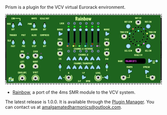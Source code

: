 Prism is a plugin for the VCV virtual Eurorack environment.

![All](./doc/all.jpg)

* [Rainbow](https://github.com/AmalgamatedHarmonics/Prism/wiki/Rainbow), a port of the 4ms SMR module to the VCV system.

The latest release is 1.0.0. It is available through the [Plugin Manager](https://vcvrack.com/plugins.html). You can contact us at amalgamatedharmonics@outlook.com. 

